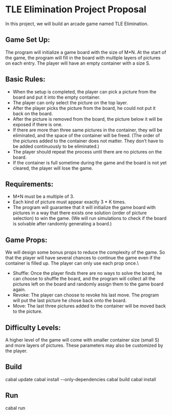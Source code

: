 # TLE Elimination Project Proposal


In this project, we will build an arcade game named TLE Elimination. 

## Game Set Up: 
The program will initialize a game board with the size of M*N. At the start of the game, the program will fill in the board with multiple layers of pictures on each entry. The player will have an empty container with a size S.  
## Basic Rules: 
* When the setup is completed, the player can pick a picture from the board and put it into the empty container.
* The player can only select the picture on the top layer.
* After the player picks the picture from the board, he could not put it back on the board.
* After the picture is removed from the board, the picture below it will be exposed if there is one. 
* If there are more than three same pictures in the container, they will be eliminated, and the space of the container will be freed. (The order of the pictures added to the container does not matter. They don’t have to be added continuously to be eliminated.)
* The player should repeat the process until there are no pictures on the board.
* If the container is full sometime during the game and the board is not yet cleared, the player will lose the game.

## Requirements: 
* M*N must be a multiple of 3.
* Each kind of picture must appear exactly 3 * K times.
* The program will guarantee that it will initialize the game board with pictures in a way that there exists one solution (order of picture selection) to win the game.  (We will run simulations to check if the board is solvable after randomly generating a board.)

## Game Props:

We will design some bonus props to reduce the complexity of the game. So that the player will have several chances to continue the game even if the container is filled up. The player can only use each prop once.\\

* Shuffle: Once the player finds there are no ways to solve the board, he can choose to shuffle the board, and the program will collect all the pictures left on the board and randomly assign them to the game board again.
* Revoke: The player can choose to revoke his last move. The program will put the last picture he chose back onto the board.
* Move: The last three pictures added to the container will be moved back to the picture.

## Difficulty Levels: 
A higher level of the game will come with smaller container size (small S) and more layers of pictures. These parameters may also be customized by the player. 

## Build

cabal update
cabal install --only-dependencies
cabal build
cabal install

## Run
cabal run
